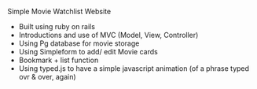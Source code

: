 Simple Movie Watchlist Website 
- Built using ruby on rails
- Introductions and use of MVC (Model, View, Controller)
- Using Pg database for movie storage
- Using Simpleform to add/ edit Movie cards
- Bookmark + list function 
- Using typed.js to have a simple javascript animation (of a phrase typed ovr & over, again)

